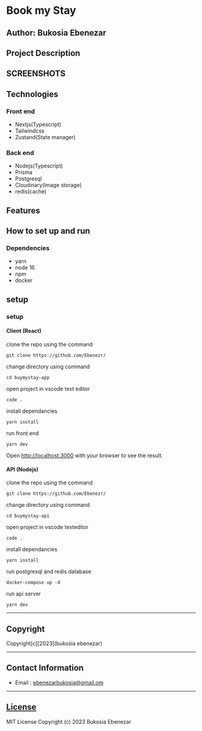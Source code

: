 # Book my Stay

## Author: Bukosia Ebenezar

## Project Description

## SCREENSHOTS

## Technologies

### Front end

- Nextjs(Typescript)
- Tailwindcss
- Zustand(State manager)

### Back end

- Nodejs(Typescript)
- Prisma
- Postgresql
- Cloudinary(Image storage)
- redis(cache)

## Features

## How to set up and run

### Dependencies

- yarn
- node 16
- npm
- docker

## setup

### setup

#### Client (React)

clone the repo using the command

```shell
git clone https://github.com/Ebenezr/
```

change directory using command

```shell
cd buymystay-app
```

open project in vscode text editor

```shell
code .
```

install dependancies

```shell
yarn install
```

run front end

```shell
yarn dev
```

Open [http://localhost:3000](http://localhost:3000) with your browser to see the result.

#### API (Nodejs)

clone the repo using the command

```shell
git clone https://github.com/Ebenezr/
```

change directory using command

```shell
cd buymystay-api
```

open project in vscode texteditor

```shell
code .
```

install dependancies

```shell
yarn install
```

run postgresql and redis database

```shell
docker-compose up -d
```

run api server

```shell
yarn dev
```

---

## Copyright

Copyright[c][2023](bukosia ebenezar)

---

## Contact Information

- Email : ebenezarbukosia@gmail.om

---

## [License](LICENSE)

MIT License
Copyright (c) 2023 Bukosia Ebenezar
